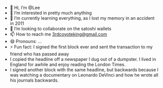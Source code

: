 - 👋 Hi, I’m @Lee
- 👀 I’m interested in pretty much anything
- 🌱 I’m currently learning everything, as I lost my memory in an accident in 2011
- 💞️ I’m looking to collaborate on the satoshi wallets
- 📫 How to reach me 3rdcoyoteking@gmail.com
- 😄 Pronouns: ...
- ⚡ Fun fact: I signed the first block ever and sent the transaction to my friend who has passed away
- I copied the headline off a newspaper I dug out of a dumpster. I lived in England for awhile and enjoy reading the London Times.
- I signed another block with the same headline, but backwards because I was watching a documentary on Leonardo DeVinci and how 
he wrote all his journals backwards. 
<!---
Leannnelkens00/Leannnelkens00 is a ✨ special ✨ repository because its `README.md` (this file) appears on your GitHub profile.
You can click the Preview link to take a look at your changes.
--->

